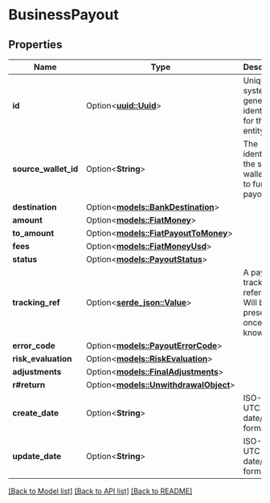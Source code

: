 # BusinessPayout

## Properties

Name | Type | Description | Notes
------------ | ------------- | ------------- | -------------
**id** | Option<[**uuid::Uuid**](uuid::Uuid.md)> | Unique system generated identifier for the entity. | [optional]
**source_wallet_id** | Option<**String**> | The identifier of the source wallet used to fund a payout. | [optional]
**destination** | Option<[**models::BankDestination**](BankDestination.md)> |  | [optional]
**amount** | Option<[**models::FiatMoney**](FiatMoney.md)> |  | [optional]
**to_amount** | Option<[**models::FiatPayoutToMoney**](FiatPayoutToMoney.md)> |  | [optional]
**fees** | Option<[**models::FiatMoneyUsd**](FiatMoneyUsd.md)> |  | [optional]
**status** | Option<[**models::PayoutStatus**](PayoutStatus.md)> |  | [optional]
**tracking_ref** | Option<[**serde_json::Value**](.md)> | A payout tracking reference. Will be present once known. | [optional]
**error_code** | Option<[**models::PayoutErrorCode**](PayoutErrorCode.md)> |  | [optional]
**risk_evaluation** | Option<[**models::RiskEvaluation**](RiskEvaluation.md)> |  | [optional]
**adjustments** | Option<[**models::FinalAdjustments**](FinalAdjustments.md)> |  | [optional]
**r#return** | Option<[**models::UnwithdrawalObject**](UnwithdrawalObject.md)> |  | [optional]
**create_date** | Option<**String**> | ISO-8601 UTC date/time format. | [optional]
**update_date** | Option<**String**> | ISO-8601 UTC date/time format. | [optional]

[[Back to Model list]](../README.md#documentation-for-models) [[Back to API list]](../README.md#documentation-for-api-endpoints) [[Back to README]](../README.md)



